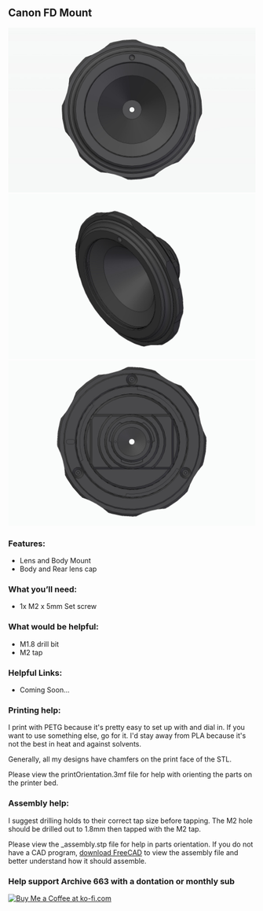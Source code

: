 ## Canon FD Mount

![KFS_canonEF_1](https://github.com/Archive-663/kodakFunsaver/blob/main/ASSETS/kodakFunsaver_canonEF.jpg)
![KFS_canonEF_2](https://github.com/Archive-663/kodakFunsaver/blob/main/ASSETS/kodakFunsaver_canonEF_1.jpg)
![KFS_canonEF_3](https://github.com/Archive-663/kodakFunsaver/blob/main/ASSETS/kodakFunsaver_canonEF_2.jpg)

### Features:
- Lens and Body Mount
- Body and Rear lens cap

### What you’ll need:
- 1x M2 x 5mm Set screw

### What would be helpful:
- M1.8 drill bit
- M2 tap

### Helpful Links:
- Coming Soon...

### Printing help:
I print with PETG because it's pretty easy to set up with and dial in. If you want to use something else, go for it. I'd stay away from PLA because it's not the best in heat and against solvents. 

Generally, all my designs have chamfers on the print face of the STL.

Please view the printOrientation.3mf file for help with orienting the parts on the printer bed.

### Assembly help:
I suggest drilling holds to their correct tap size before tapping. The M2 hole should be drilled out to 1.8mm then tapped with the M2 tap.

Please view the _assembly.stp file for help in parts orientation. If you do not have a CAD program, <a href="https://www.freecad.org/downloads.php" target="_blank">download FreeCAD</a> to view the assembly file and better understand how it should assemble.

### Help support Archive 663 with a dontation or monthly sub
<a href='https://ko-fi.com/P5P3MHMSF' target='_blank'><img height='36' style='border:0px;height:36px;' src='https://storage.ko-fi.com/cdn/kofi2.png?v=3' border='0' alt='Buy Me a Coffee at ko-fi.com' /></a>

